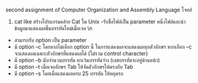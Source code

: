 second assignment of Computer Organization and Assembly Language
โจทย์
1. cat like สร้างโปรแกรมคล้าย Cat ใน Unix 
-รับชื่อไฟล์เป็น parameter หนึ่งไฟล์และนำข้อมูลมาแสดงผลขึ้นบรรทัดใหม่เมื่อเจอ \n
- สามารถรับ option เป็น parameter
- มี option –c โดยหากไม่เลือก option นี้ ในการแสดงผลจะแสดงผลทุกตัวอักษร หากเลือก –c
จะแสดงผลเฉพาะตัวอักษรที่แสดงผลได้ (ไม่รวม control character)
- มี option –b นับจํานวนบรรทัด ยกเว้นบรรทัดว่าง (เลขบรรทัดจะอยู่ด้านหน้า)
- มี option –t เมื่อเจออักษร Tab ให้จัดตัวอักษรให้ตรงกับ Tab
- มี option –s โดยเมื่อแสดงผลครบ 25 บรรทัด ให้หยุดรอ 
